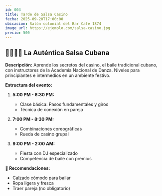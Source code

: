 ```yaml
---
id: 003
title: Tarde de Salsa Casino
fecha: 2025-09-20T17:00:00
ubicacion: Salón colonial del Bar Café 1874
image_url: https://ejemplo.com/salsa-casino.jpg
precio: 500
---
```

## 💃🏻🕺🏻 La Auténtica Salsa Cubana

**Descripción:**
Aprende los secretos del casino, el baile tradicional cubano, con instructores de la Academia Nacional de Danza. Niveles para principiantes e intermedios en un ambiente festivo.

**Estructura del evento:**
1. **5:00 PM - 6:30 PM:**
   - Clase básica: Pasos fundamentales y giros
   - Técnica de conexión en pareja

2. **7:00 PM - 8:30 PM:**
   - Combinaciones coreográficas
   - Rueda de casino grupal

3. **9:00 PM - 2:00 AM:**
   - Fiesta con DJ especializado
   - Competencia de baile con premios

**👞 Recomendaciones:**
- Calzado cómodo para bailar
- Ropa ligera y fresca
- Traer pareja (no obligatorio)

